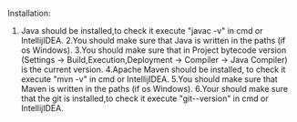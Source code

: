 Installation: 
1. Java should be installed,to check it execute "javac -v" in cmd or IntellijIDEA.
2.You should make sure that Java is written in the paths (if os Windows). 
3.You should make sure that in Project bytecode version (Settings -> Build,Execution,Deployment -> Compiler -> Java Compiler) is the current version. 
4.Apache Maven should be installed, to check it execute "mvn -v" in cmd or IntellijIDEA. 
5.You should make sure that Maven is written in the paths (if os Windows). 
6.Your should make sure that the git is installed,to check it execute "git--version" in cmd or IntellijIDEA.

